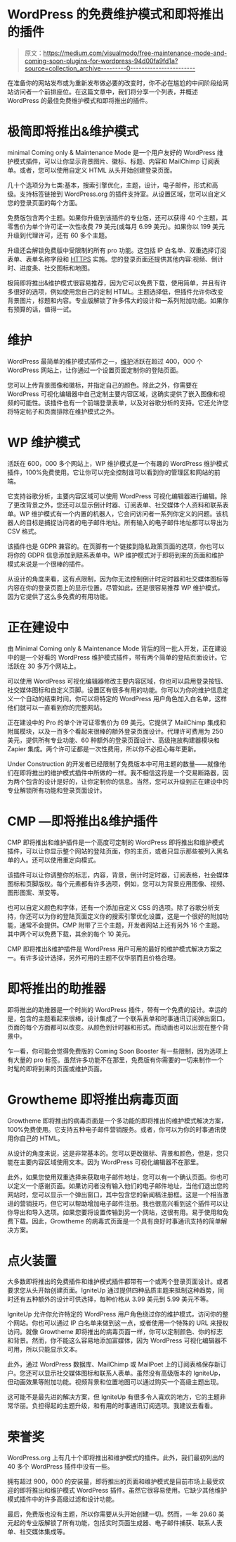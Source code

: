 # WordPress 的免费维护模式和即将推出的插件

> 原文：<https://medium.com/visualmodo/free-maintenance-mode-and-coming-soon-plugins-for-wordpress-94d00fa9fd1a?source=collection_archive---------0----------------------->

在准备你的网站发布或为重新发布做必要的改变时，你不必在尴尬的中间阶段给网站访问者一个前排座位。在这篇文章中，我们将分享一个列表，并概述 WordPress 的最佳免费维护模式和即将推出的插件。

# 极简即将推出&维护模式

minimal Coming only & Maintenance Mode 是一个用户友好的 WordPress 维护模式插件，可以让你显示背景图片、徽标、标题、内容和 MailChimp 订阅表单。或者，您可以使用自定义 HTML 从头开始创建登录页面。

几十个选项分为七类:基本，搜索引擎优化，主题，设计，电子邮件，形式和高级。支持标签链接到 WordPress.org 的插件支持室。从设置区域，您可以自定义您的登录页面的每个方面。

免费版包含两个主题。如果你升级到该插件的专业版，还可以获得 40 个主题，其零售价为单个许可证一次性收费 79 美元(或每月 6.99 美元)。如果你以 199 美元升级到代理许可，还有 60 多个主题。

升级还会解锁免费版中受限制的所有 pro 功能。这包括 IP 白名单、双重选择订阅表单、表单名称字段和 [HTTPS](https://visualmodo.com/https-ssl-migration-guide/) 实施。您的登录页面还提供其他内容:视频、倒计时、进度条、社交图标和地图。

极简即将推出&维护模式很容易推荐，因为它可以免费下载，使用简单，并且有许多很好的选项，例如使用您自己的定制 HTML。主题选择低，但插件允许你改变背景图片，标题和内容。专业版解锁了许多伟大的设计和一系列附加功能。如果你有预算的话，值得一试。

# 维护

WordPress 最简单的维护模式插件之一，[维护](https://wordpress.org/plugins/maintenance/)活跃在超过 400，000 个 WordPress 网站上，让你通过一个设置页面定制你的登陆页面。

您可以上传背景图像和徽标，并指定自己的颜色。除此之外，你需要在 WordPress 可视化编辑器中自己定制主要内容区域，这确实提供了嵌入图像和视频的可能性。该插件也有一个前端登录表单，以及对谷歌分析的支持。它还允许您将特定帖子和页面排除在维护模式之外。

# WP 维护模式

活跃在 600，000 多个网站上，WP 维护模式是一个有趣的 WordPress 维护模式插件，100%免费使用。它让你可以完全控制谁可以看到你的管理区和网站的前端。

它支持谷歌分析，主要内容区域可以使用 WordPress 可视化编辑器进行编辑。除了更改背景之外，您还可以显示倒计时器、订阅表单、社交媒体个人资料和联系表单。WP 维护模式有一个内置的机器人，它会问访问者一系列你定义的问题。该机器人的目标是捕捉访问者的电子邮件地址。所有输入的电子邮件地址都可以导出为 CSV 格式。

该插件也是 GDPR 兼容的。在页脚有一个链接到隐私政策页面的选项，你也可以将你的 GDPR 信息添加到联系表单中。WP 维护模式对于即将到来的页面和维护模式来说是一个很棒的插件。

从设计的角度来看，这有点限制，因为你无法控制倒计时定时器和社交媒体图标等内容在你的登录页面上的显示位置。尽管如此，还是很容易推荐 WP 维护模式，因为它提供了这么多免费的有用功能。

# 正在建设中

由 Minimal Coming only & Maintenance Mode 背后的同一批人开发，正在建设中的是一个好看的 WordPress 维护模式插件，带有两个简单的登陆页面设计。它活跃在 30 多万个网站上。

可以使用 WordPress 可视化编辑器修改主要内容区域，你也可以启用登录按钮、社交媒体图标和自定义页脚。设置区有很多有用的功能。你可以为你的维护信息定义一个自动的结束时间，你可以将特定的 WordPress 用户角色加入白名单，这样他们就可以一直看到你的完整网站。

正在建设中的 Pro 的单个许可证零售价为 69 美元。它提供了 MailChimp 集成和附属模块，以及一百多个看起来很棒的额外登录页面设计。代理许可费用为 250 美元，提供所有专业功能、60 种额外的登录页面设计、高级拖放构建器模块和 Zapier 集成。两个许可证都是一次性费用，所以你不必担心每年更新。

Under Construction 的开发者已经限制了免费版本中可用主题的数量——就像他们在即将推出的维护模式插件中所做的一样。我不相信这将是一个交易断路器，因为两个包含的设计是好的，让你定制你的信息。当然，您可以升级到正在建设中的专业解锁所有功能和登录页面设计。

# CMP —即将推出&维护插件

CMP 即将推出和维护插件是一个高度可定制的 WordPress 即将推出和维护模式插件，可以让你显示整个网站的登陆页面，你的主页，或者只显示那些被列入黑名单的人。还可以使用重定向模式。

该插件可以让你调整你的标志，内容，背景，倒计时定时器，订阅表格，社会媒体图标和页脚版权。每个元素都有许多选项，例如，您可以为背景应用图像、视频、图形图案、渐变等。

也可以自定义颜色和字体，还有一个添加自定义 CSS 的选项。除了谷歌分析支持，你还可以为你的登陆页面定义你的搜索引擎优化设置，这是一个很好的附加功能，通常不会提供。CMP 附带了三个主题，开发者网站上还有另外 16 个主题。其中两个可以免费下载，其余的每个 10 美元。

CMP 即将推出&维护插件是 WordPress 用户可用的最好的维护模式解决方案之一。有许多设计选择，另外可用的主题不仅华丽而且价格合理。

# 即将推出的助推器

即将推出的助推器是一个时尚的 WordPress 插件，带有一个免费的设计。幸运的是，包含的主题看起来很棒，设计集成了一个联系表单和时事通讯订阅弹出窗口。页面的每个方面都可以改变。从颜色到计时器和形式。而动画也可以出现在整个背景中。

乍一看，你可能会觉得免费版的 Coming Soon Booster 有一些限制，因为选项上有大量的 pro 标签。虽然许多功能不在那里，免费版有你需要的一切来制作一个时髦的即将到来的页面或维护页面。

# Growtheme 即将推出病毒页面

Growtheme 即将推出的病毒页面是一个多功能的即将推出的维护模式解决方案，100%免费使用。它支持五种电子邮件营销服务。或者，你可以为你的时事通讯使用你自己的 HTML。

从设计的角度来说，这是非常基本的。您可以更改徽标、背景和颜色，但是，您只能在主要内容区域使用文本。因为 WordPress 可视化编辑器不在那里。

此外，如果您使用双重选择来获取电子邮件地址，您可以有一个确认页面。你也可以定义一个感谢页面。如果访问者没有输入他们的电子邮件地址，当他们退出您的网站时，您可以显示一个弹出窗口，其中包含您的新闻稿注册框。这是一个相当激进的营销技巧，但它可以帮助增加电子邮件注册。我也很高兴看到这个插件可以让你导出和导入选项。如果您要将设置传输到另一个网站，这很有用。易于使用和免费下载。因此，Growtheme 的病毒式页面是一个具有良好时事通讯支持的简单解决方案。

# 点火装置

大多数即将推出的免费插件和维护模式插件都带有一个或两个登录页面设计。或者要求您从头开始创建页面。IgniteUp 通过提供四种品质主题来抵制这种趋势，同时还有五种额外的设计可供选择，每种价格从 3.99 美元到 5.99 美元不等。

IgniteUp 允许你允许特定的 WordPress 用户角色绕过你的维护模式，访问你的整个网站。你也可以通过 IP 白名单来做到这一点，或者使用一个特殊的 URL 来授权访问。就像 Growtheme 即将推出的病毒页面一样，你可以定制颜色、你的标志和背景。然而，你不能这么容易地添加富媒体，因为 WordPress 可视化编辑器不可用，所以只能显示文本。

此外，通过 WordPress 数据库、MailChimp 或 MailPoet 上的订阅表格保存新订户。您还可以显示社交媒体图标和联系人表单。虽然没有高级版本的 IgniteUp，但动画效果等附加功能。视频背景和位置地图可以通过购买一个高级主题出现。

这可能不是最先进的解决方案，但 IgniteUp 有很多令人喜欢的地方，它的主题非常华丽。负担得起的主题升级，和有用的时事通讯订阅选项。我建议去看看。

# 荣誉奖

WordPress.org 上有几十个即将推出和维护模式的插件。此外，我们最初列出的 40 多个 WordPress 插件中没有一些。

拥有超过 900，000 的安装量，即将推出的页面和维护模式是目前市场上最受欢迎的即将推出和维护模式 WordPress 插件。虽然它很容易使用。它缺少其他维护模式插件中的许多高级过滤和设计功能。

最后，免费版也没有主题，所以你需要从头开始创建一切。然而，一年 29.60 美元起的专业版解锁了所有功能，包括实时页面生成器、电子邮件捕获、联系人表单、社交媒体集成等。